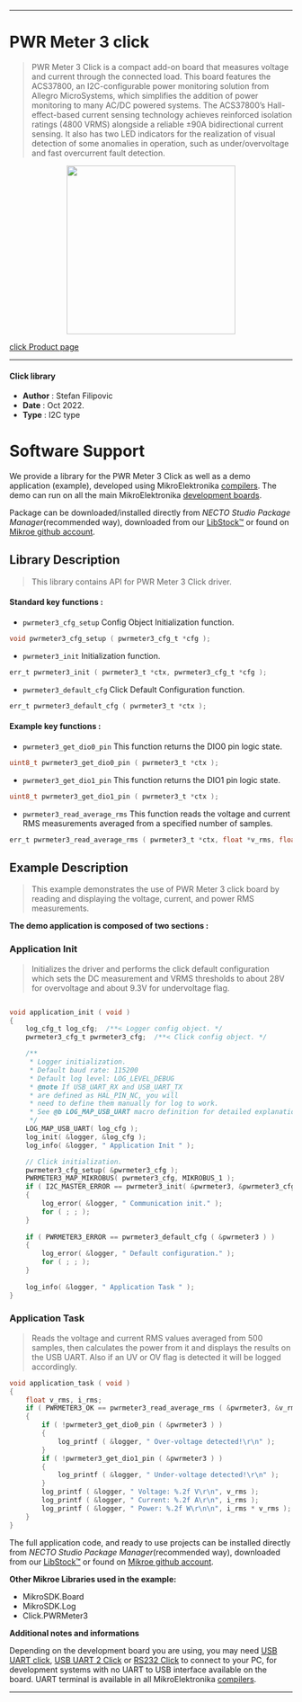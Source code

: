 
---
# PWR Meter 3 click

> PWR Meter 3 Click is a compact add-on board that measures voltage and current through the connected load. This board features the ACS37800, an I2C-configurable power monitoring solution from Allegro MicroSystems, which simplifies the addition of power monitoring to many AC/DC powered systems. The ACS37800’s Hall-effect-based current sensing technology achieves reinforced isolation ratings (4800 VRMS) alongside a reliable ±90A bidirectional current sensing. It also has two LED indicators for the realization of visual detection of some anomalies in operation, such as under/overvoltage and fast overcurrent fault detection.

<p align="center">
  <img src="https://download.mikroe.com/images/click_for_ide/pwrmeter3_click.png" height=300px>
</p>

[click Product page](https://www.mikroe.com/pwr-meter-3-click)

---


#### Click library

- **Author**        : Stefan Filipovic
- **Date**          : Oct 2022.
- **Type**          : I2C type


# Software Support

We provide a library for the PWR Meter 3 Click
as well as a demo application (example), developed using MikroElektronika
[compilers](https://www.mikroe.com/necto-studio).
The demo can run on all the main MikroElektronika [development boards](https://www.mikroe.com/development-boards).

Package can be downloaded/installed directly from *NECTO Studio Package Manager*(recommended way), downloaded from our [LibStock&trade;](https://libstock.mikroe.com) or found on [Mikroe github account](https://github.com/MikroElektronika/mikrosdk_click_v2/tree/master/clicks).

## Library Description

> This library contains API for PWR Meter 3 Click driver.

#### Standard key functions :

- `pwrmeter3_cfg_setup` Config Object Initialization function.
```c
void pwrmeter3_cfg_setup ( pwrmeter3_cfg_t *cfg );
```

- `pwrmeter3_init` Initialization function.
```c
err_t pwrmeter3_init ( pwrmeter3_t *ctx, pwrmeter3_cfg_t *cfg );
```

- `pwrmeter3_default_cfg` Click Default Configuration function.
```c
err_t pwrmeter3_default_cfg ( pwrmeter3_t *ctx );
```

#### Example key functions :

- `pwrmeter3_get_dio0_pin` This function returns the DIO0 pin logic state.
```c
uint8_t pwrmeter3_get_dio0_pin ( pwrmeter3_t *ctx );
```

- `pwrmeter3_get_dio1_pin` This function returns the DIO1 pin logic state.
```c
uint8_t pwrmeter3_get_dio1_pin ( pwrmeter3_t *ctx );
```

- `pwrmeter3_read_average_rms` This function reads the voltage and current RMS measurements averaged from a specified number of samples.
```c
err_t pwrmeter3_read_average_rms ( pwrmeter3_t *ctx, float *v_rms, float *i_rms, uint16_t num_avg );
```

## Example Description

> This example demonstrates the use of PWR Meter 3 click board by reading and displaying the voltage, current, and power RMS measurements.

**The demo application is composed of two sections :**

### Application Init

> Initializes the driver and performs the click default configuration which sets the DC measurement
and VRMS thresholds to about 28V for overvoltage and about 9.3V for undervoltage flag.

```c

void application_init ( void )
{
    log_cfg_t log_cfg;  /**< Logger config object. */
    pwrmeter3_cfg_t pwrmeter3_cfg;  /**< Click config object. */

    /** 
     * Logger initialization.
     * Default baud rate: 115200
     * Default log level: LOG_LEVEL_DEBUG
     * @note If USB_UART_RX and USB_UART_TX 
     * are defined as HAL_PIN_NC, you will 
     * need to define them manually for log to work. 
     * See @b LOG_MAP_USB_UART macro definition for detailed explanation.
     */
    LOG_MAP_USB_UART( log_cfg );
    log_init( &logger, &log_cfg );
    log_info( &logger, " Application Init " );

    // Click initialization.
    pwrmeter3_cfg_setup( &pwrmeter3_cfg );
    PWRMETER3_MAP_MIKROBUS( pwrmeter3_cfg, MIKROBUS_1 );
    if ( I2C_MASTER_ERROR == pwrmeter3_init( &pwrmeter3, &pwrmeter3_cfg ) ) 
    {
        log_error( &logger, " Communication init." );
        for ( ; ; );
    }
    
    if ( PWRMETER3_ERROR == pwrmeter3_default_cfg ( &pwrmeter3 ) )
    {
        log_error( &logger, " Default configuration." );
        for ( ; ; );
    }
    
    log_info( &logger, " Application Task " );
}

```

### Application Task

> Reads the voltage and current RMS values averaged from 500 samples, then calculates the power from it
and displays the results on the USB UART. Also if an UV or OV flag is detected it will be logged accordingly.

```c
void application_task ( void )
{
    float v_rms, i_rms;
    if ( PWRMETER3_OK == pwrmeter3_read_average_rms ( &pwrmeter3, &v_rms, &i_rms, PWRMETER3_DEF_AVG_SAMPLES ) )
    {
        if ( !pwrmeter3_get_dio0_pin ( &pwrmeter3 ) )
        {
            log_printf ( &logger, " Over-voltage detected!\r\n" );
        }
        if ( !pwrmeter3_get_dio1_pin ( &pwrmeter3 ) )
        {
            log_printf ( &logger, " Under-voltage detected!\r\n" );
        }
        log_printf ( &logger, " Voltage: %.2f V\r\n", v_rms );
        log_printf ( &logger, " Current: %.2f A\r\n", i_rms );
        log_printf ( &logger, " Power: %.2f W\r\n\n", i_rms * v_rms );
    }
}
```

The full application code, and ready to use projects can be installed directly from *NECTO Studio Package Manager*(recommended way), downloaded from our [LibStock&trade;](https://libstock.mikroe.com) or found on [Mikroe github account](https://github.com/MikroElektronika/mikrosdk_click_v2/tree/master/clicks).

**Other Mikroe Libraries used in the example:**

- MikroSDK.Board
- MikroSDK.Log
- Click.PWRMeter3

**Additional notes and informations**

Depending on the development board you are using, you may need
[USB UART click](https://www.mikroe.com/usb-uart-click),
[USB UART 2 Click](https://www.mikroe.com/usb-uart-2-click) or
[RS232 Click](https://www.mikroe.com/rs232-click) to connect to your PC, for
development systems with no UART to USB interface available on the board. UART
terminal is available in all MikroElektronika
[compilers](https://shop.mikroe.com/compilers).

---

